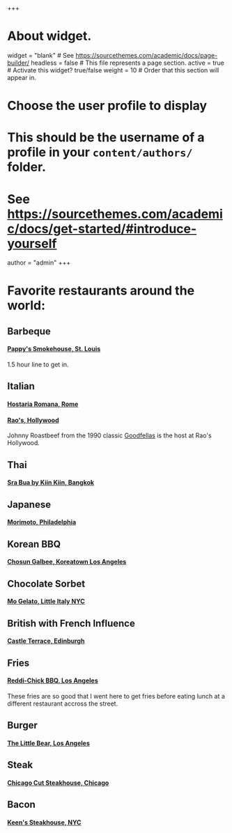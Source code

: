 +++
# About widget.
widget = "blank"  # See https://sourcethemes.com/academic/docs/page-builder/
headless = false  # This file represents a page section.
active = true  # Activate this widget? true/false
weight = 10  # Order that this section will appear in.

# Choose the user profile to display
# This should be the username of a profile in your `content/authors/` folder.
# See https://sourcethemes.com/academic/docs/get-started/#introduce-yourself
author = "admin"
+++

# Favorite restaurants around the world:

## **Barbeque**

#### [Pappy's Smokehouse, St. Louis](https://www.pappyssmokehouse.com)

1.5 hour line to get in.

## **Italian**

#### [Hostaria Romana, Rome](http://www.hostariaromana.it)

#### [Rao's, Hollywood](http://www.raosrestaurants.com/our_story.html)

Johnny Roastbeef from the 1990 classic [Goodfellas](https://en.wikipedia.org/wiki/Goodfellas) is the host at Rao's Hollywood.

## **Thai**

#### [Sra Bua by Kiin Kiin, Bangkok](http://www.srabuabykiinkiin.com/en)

## **Japanese**

#### [Morimoto, Philadelphia](https://morimotorestaurant.com)

## **Korean BBQ**

#### [Chosun Galbee, Koreatown Los Angeles](https://chosungalbee.com)

<!---
## **Indian**

#### [Amber India, San Fransisco](https://www.amber-india.com/location/san-francisco/)
--->

## **Chocolate Sorbet**

#### [Mo Gelato, Little Italy NYC](https://mogelato.com)

## **British with French Influence**

#### [Castle Terrace, Edinburgh](https://castleterracerestaurant.com)

## **Fries**

#### [Reddi-Chick BBQ, Los Angeles](https://reddichickbbq.com)

These fries are so good that I went here to get fries before eating lunch at a different restaurant accross the street.

## **Burger**

#### [The Little Bear, Los Angeles](https://littlebearla.com)

## **Steak**

#### [Chicago Cut Steakhouse, Chicago](http://www.chicagocutsteakhouse.com)

## **Bacon**

#### [Keen's Steakhouse, NYC](http://www.keens.com)


